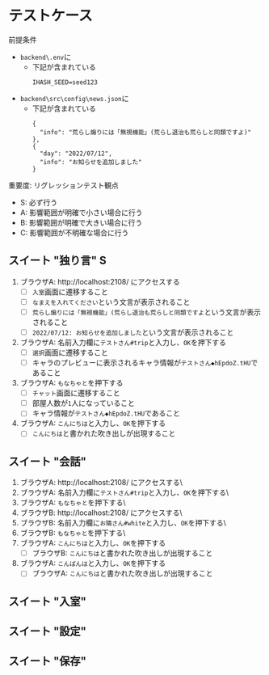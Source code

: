 # テストケース

前提条件
- `backend\.env`に
  - 下記が含まれている
    ```
    IHASH_SEED=seed123
    ```
- `backend\src\config\news.json`に
  - 下記が含まれている
    ```
    {
      "info": "荒らし煽りには「無視機能」(荒らし退治も荒らしと同類ですよ)"
    },
    {
      "day": "2022/07/12",
      "info": "お知らせを追加しました"
    }
    ```

重要度: リグレッションテスト観点

- S: 必ず行う
- A: 影響範囲が明確で小さい場合に行う
- B: 影響範囲が明確で大きい場合に行う
- C: 影響範囲が不明確な場合に行う

## スイート "独り言" S

1. ブラウザA: http://localhost:2108/ にアクセスする
    - [ ] `入室`画面に遷移すること
    - [ ] `なまえを入れてください`という文言が表示されること
    - [ ] `荒らし煽りには「無視機能」(荒らし退治も荒らしと同類ですよ`という文言が表示されること
    - [ ] `2022/07/12: お知らせを追加しました`という文言が表示されること
1. ブラウザA: 名前入力欄に`テストさん#trip`と入力し、`OK`を押下する
    - [ ] `選択`画面に遷移すること
    - [ ] キャラのプレビューに表示されるキャラ情報が`テストさん◆hEpdoZ.tHU`であること
1. ブラウザA: `もなちゃと`を押下する
    - [ ] `チャット`画面に遷移すること
    - [ ] 部屋人数が`1`人になっていること
    - [ ] キャラ情報が`テストさん◆hEpdoZ.tHU`であること
1. ブラウザA: `こんにちは`と入力し、`OK`を押下する
    - [ ] `こんにちは`と書かれた吹き出しが出現すること

## スイート "会話"

1. ブラウザA: http://localhost:2108/ にアクセスする\
1. ブラウザA: 名前入力欄に`テストさん#trip`と入力し、`OK`を押下する\
1. ブラウザA: `もなちゃと`を押下する\
1. ブラウザB: http://localhost:2108/ にアクセスする\
1. ブラウザB: 名前入力欄に`お隣さん#white`と入力し、`OK`を押下する\
1. ブラウザB: `もなちゃと`を押下する\
1. ブラウザA: `こんにちは`と入力し、`OK`を押下する
    - [ ] ブラウザB: `こんにちは`と書かれた吹き出しが出現すること
1. ブラウザA: `こんばんは`と入力し、`OK`を押下する
    - [ ] ブラウザA: `こんにちは`と書かれた吹き出しが出現すること

## スイート "入室"

## スイート "設定"

## スイート "保存"